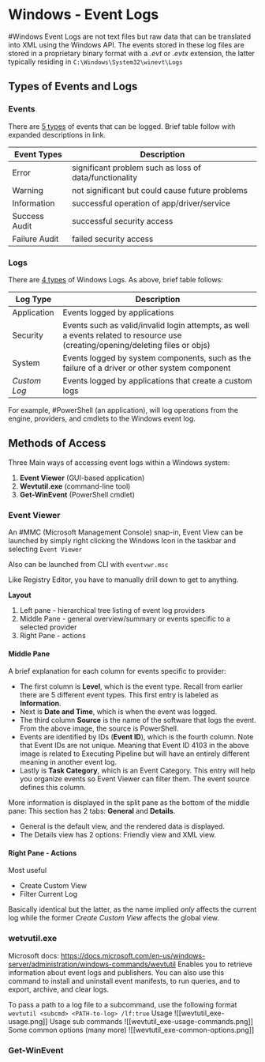 # Windows - Event Logs
#Windows Event Logs are not text files but raw data that can be translated into XML using the Windows API.  The events stored in these log files are stored in a proprietary binary format with a *.evt* or *.evtx* extension, the latter typically residing in `C:\Windows\System32\winevt\Logs`

## Types of Events and Logs

### Events
There are [5 types](https://docs.microsoft.com/en-us/windows/win32/eventlog/event-types) of events that can be logged. Brief table follow with expanded descriptions in link. 

| Event Types   | Description                                           |
| ------------- | ----------------------------------------------------- |
| Error         | significant problem such as loss of data/functionality |
| Warning       | not significant but could cause future problems       |
| Information   | successful operation of app/driver/service            |
| Success Audit | successful security access                            |
| Failure Audit | failed security access                                                      |

### Logs
There are [4 types](https://docs.microsoft.com/en-us/windows/win32/eventlog/eventlog-key) of Windows Logs. As above, brief table follows:

| Log Type     | Description                                                                                                                     |
| ------------ | ------------------------------------------------------------------------------------------------------------------------------- |
| Application  | Events logged by applications                                                                                                   |
| Security     | Events such as valid/invalid login attempts, as well a events related to resource use (creating/opening/deleting files or objs) |
| System       | Events logged by system components, such as the failure of a driver or other system component                                   |
| *Custom Log* | Events logged by applications that create a custom logs                                                                                                                                |

For example, #PowerShell (an application), will log operations from the engine, providers, and cmdlets to the Windows event log. 

## Methods of Access
Three Main ways of accessing event logs within a Windows system:
1.  **Event Viewer** (GUI-based application)
2.  **Wevtutil.exe** (command-line tool)
3.  **Get-WinEvent** (PowerShell cmdlet)

### Event Viewer
An #MMC (Microsoft Management Console) snap-in, Event View can be launched by simply right clicking the Windows Icon in the taskbar and selecting `Event Viewer`

Also can be launched from CLI with `eventvwr.msc`

Like Registry Editor, you have to manually drill down to get to anything. 

**Layout**
1. Left pane - hierarchical tree listing of event log providers
2. Middle Pane - general overview/summary or events specific to a selected provider
3. Right Pane - actions

#### Middle Pane 
A brief explanation for each column for events specific to provider:
-   The first column is **Level**, which is the event type. Recall from earlier there are 5 different event types. This first entry is labeled as **Information**.
-   Next is **Date and Time**, which is when the event was logged.
-   The third column **Source** is the name of the software that logs the event. From the above image, the source is PowerShell.
-   Events are identified by IDs (**Event ID**), which is the fourth column. Note that Event IDs are not unique. Meaning that Event ID 4103 in the above image is related to Executing Pipeline but will have an entirely different meaning in another event log.
-   Lastly is **Task Category**, which is an Event Category. This entry will help you organize events so Event Viewer can filter them. The event source defines this column.

More information is displayed in the split pane as the bottom of the middle pane:
This section has 2 tabs: **General** and **Details**.
-   General is the default view, and the rendered data is displayed.
-   The Details view has 2 options: Friendly view and XML view.

#### Right Pane - Actions
Most useful
- Create Custom View
- Filter Current Log

Basically identical but the latter, as the name implied *only* affects the current log while the former *Create Custom View* affects the global view. 

### wetvutil.exe
Microsoft docs: https://docs.microsoft.com/en-us/windows-server/administration/windows-commands/wevtutil
Enables you to retrieve information about event logs and publishers. You can also use this command to install and uninstall event manifests, to run queries, and to export, archive, and clear logs.

To pass a path to a log file to a subcommand, use the following format
`wevtutil <subcmd> <PATH-to-log> /lf:true`
Usage
![[wevtutil_exe-usage.png]]
Usage sub commands
![[wevtutil_exe-usage-commands.png]]
Some common options (many more)
![[wevtutil_exe-common-options.png]]


### Get-WinEvent